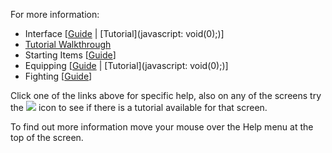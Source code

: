 ---
---
For more information:

*   Interface \[[Guide](fhhelp.asp?CharsAt=363) | [Tutorial](javascript: void(0);)\]
*   [Tutorial Walkthrough](start/)
*   Starting Items \[[Guide](fhhelp.asp?CharsAt=147)\]
*   Equipping \[[Guide](fhhelp.asp?CharsAt=148) | [Tutorial](javascript: void(0);)\]
*   Fighting \[[Guide](fhhelp.asp?CharsAt=150)\]

Click one of the links above for specific help, also on any of the screens try the ![](https://lohcdn.com/game/icons/information.png) icon to see if there is a tutorial available for that screen.

To find out more information move your mouse over the Help menu at the top of the screen.